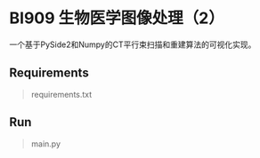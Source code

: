 # BI909 生物医学图像处理（2）


一个基于PySide2和Numpy的CT平行束扫描和重建算法的可视化实现。

## Requirements
> requirements.txt
## Run
> main.py